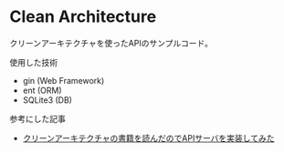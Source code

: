 # Clean Architecture

クリーンアーキテクチャを使ったAPIのサンプルコード。

使用した技術
- gin (Web Framework)
- ent (ORM)
- SQLite3 (DB)

参考にした記事
- [クリーンアーキテクチャの書籍を読んだのでAPIサーバを実装してみた](https://qiita.com/yoshinori_hisakawa/items/f934178d4bd476c8da32)
